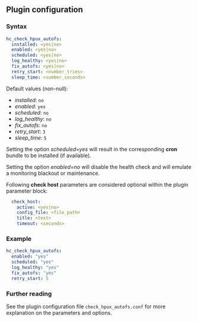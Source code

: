 ## Plugin configuration

### Syntax

```yaml
hc_check_hpux_autofs:
  installed: <yes|no>    
  enabled: <yes|no>
  scheduled: <yes|no>
  log_healthy: <yes|no>
  fix_autofs: <yes|no>
  retry_start: <number_tries>
  sleep_time: <sumber_seconds>
```

Default values (non-null):
* *installed*: `no`
* *enabled*: `yes`
* *scheduled*: `no`
* *log_healthy*: `no`
* *fix_autofs*: `no`
* *retry_start*: `3`
* *sleep_time*: `5`

Setting the option *scheduled=yes* will result in the corresponding **cron** bundle to be installed (if available).

Setting the option *enabled=no* will disable the health check and will emulate a monitoring blackout or maintenance.

Following **check host** parameters are considered optional within the plugin parameter block:

```yaml
  check_host:
    active: <yes|no>
    config_file: <file_path>
    title: <text>
    timeout: <seconds>
```

### Example

```yaml
hc_check_hpux_autofs:
  enabled: "yes"
  scheduled: "yes"    
  log_healthy: "yes"
  fix_autofs: "yes"
  retry_start: 5
```

### Further reading

See the plugin configuration file `check_hpux_autofs.conf` for more explanation on the parameters and options.
